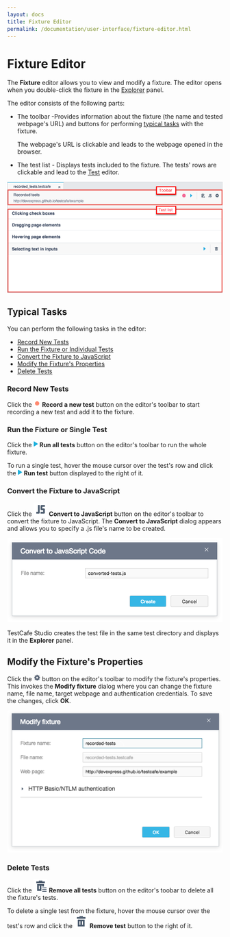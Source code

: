 ```yaml
---
layout: docs
title: Fixture Editor
permalink: /documentation/user-interface/fixture-editor.html
---
```

# Fixture Editor

The **Fixture** editor allows you to view and modify a fixture. The editor opens when you double-click the fixture in the [Explorer](explorer-panel.md) panel.

The editor consists of the following parts:

* The toolbar -Provides information about the fixture (the name and tested webpage's URL) and buttons for performing [typical tasks](#typical-tasks) with the fixture.

    The webpage's URL is clickable and leads to the webpage opened in the browser.

* The test list - Displays tests included to the fixture. The tests' rows are clickable and lead to the [Test](test-editor.md) editor.

![Fixture editor](../../images/user-interface/fixture-editor.png)

## Typical Tasks

You can perform the following tasks in the editor:

* [Record New Tests](#record-new-tests)
* [Run the Fixture or Individual Tests](#run-the-fixture-or-individual-tests)
* [Convert the Fixture to JavaScript](#convert-the-fixture-to-JavaScript)
* [Modify the Fixture's Properties](#modfy-the-fixtures-properties)
* [Delete Tests](#delete-tests)

### Record New Tests

Click the ![Record button](../../images/working-with-testcafe-studio/record-test-icon.png) **Record a new test** button on the editor's toolbar to start recording a new test and add it to the fixture.

### Run the Fixture or Single Test

Click the ![Run tests button](../../images/working-with-testcafe-studio/action-run-icon.png) **Run all tests** button on the editor's toolbar to run the whole fixture.

To run a single test, hover the mouse cursor over the test's row and click the ![Run test button](../../images/working-with-testcafe-studio/action-run-icon.png) **Run test** button displayed to the right of it.

### Convert the Fixture to JavaScript

Click the ![Convert icon](../../images/user-interface/js-icon.svg) **Convert to JavaScript** button on the editor's toolbar to convert the fixture to JavaScript. The **Convert to JavaScript** dialog appears and allows you to specify a .js file's name to be created.

![Convert to JavaScript Code Dialog](../../images//user-interface/dialogs/convert-dialog.png)

TestCafe Studio creates the test file in the same test directory and displays it in the **Explorer** panel.

## Modify the Fixture's Properties

Click the ![Settings button](../../images/working-with-testcafe-studio/settings-icon.png) button on the editor's toolbar to modify the fixture's properties. This invokes the **Modify fixture** dialog where you can change the fixture name, file name, target webpage and authentication credentials. To save the changes, click **OK**.

![Modify fixture dialog](../../images/user-interface/dialogs/modify-fixture-dialog.png)

### Delete Tests

Click the ![Remove all tests icon](../../images/user-interface/remove-all-icon.svg) **Remove all tests** button on the editor's toobar to delete all the fixture's tests.

To delete a single test from the fixture, hover the mouse cursor over the test's row and click the ![Remove icon](../../images/user-interface/remove-big-icon.svg) **Remove test** button to the right of it.